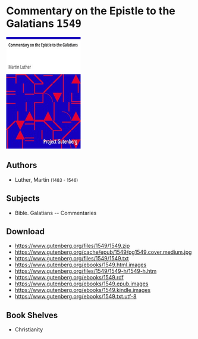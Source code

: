 # Commentary on the Epistle to the Galatians <kbd>1549</kbd>

![](./cover.medium.jpg "")

## Authors


 - Luther, Martin <small>(1483 - 1546)</small>

## Subjects


 - Bible. Galatians -- Commentaries

## Download


 - https://www.gutenberg.org/files/1549/1549.zip
 - https://www.gutenberg.org/cache/epub/1549/pg1549.cover.medium.jpg
 - https://www.gutenberg.org/files/1549/1549.txt
 - https://www.gutenberg.org/ebooks/1549.html.images
 - https://www.gutenberg.org/files/1549/1549-h/1549-h.htm
 - https://www.gutenberg.org/ebooks/1549.rdf
 - https://www.gutenberg.org/ebooks/1549.epub.images
 - https://www.gutenberg.org/ebooks/1549.kindle.images
 - https://www.gutenberg.org/ebooks/1549.txt.utf-8

## Book Shelves


 - Christianity
